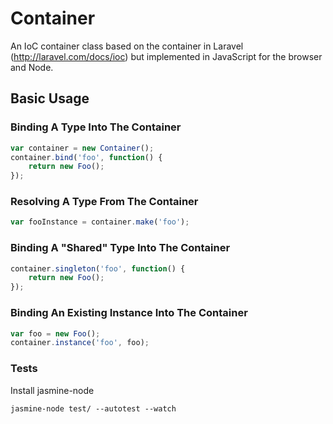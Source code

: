 Container
=========

An IoC container class based on the container in Laravel (http://laravel.com/docs/ioc) but implemented in JavaScript for the browser and Node.

## Basic Usage

### Binding A Type Into The Container

```js
var container = new Container();
container.bind('foo', function() {
	return new Foo();
});
```

### Resolving A Type From The Container

```js
var fooInstance = container.make('foo');
```

### Binding A "Shared" Type Into The Container

```js
container.singleton('foo', function() {
	return new Foo();
});
```

### Binding An Existing Instance Into The Container

```js
var foo = new Foo();
container.instance('foo', foo);
```

### Tests

Install jasmine-node

```
jasmine-node test/ --autotest --watch
```